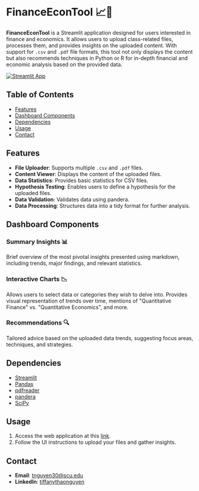 # FinanceEconTool 📈🔬

**FinanceEconTool** is a Streamlit application designed for users interested in finance and economics. It allows users to upload class-related files, processes them, and provides insights on the uploaded content. With support for `.csv` and `.pdf` file formats, this tool not only displays the content but also recommends techniques in Python or R for in-depth financial and economic analysis based on the provided data.

[![Streamlit App](https://static.streamlit.io/badges/streamlit_badge_black_white.svg)](https://tiffanythaonguyen-streamlit-example-streamlit-app-pia2qx.streamlit.app/)

## Table of Contents

- [Features](#features)
- [Dashboard Components](#dashboard-components)
- [Dependencies](#dependencies)
- [Usage](#usage)
- [Contact](#contact)

## Features

- **File Uploader**: Supports multiple `.csv` and `.pdf` files.
- **Content Viewer**: Displays the content of the uploaded files.
- **Data Statistics**: Provides basic statistics for CSV files.
- **Hypothesis Testing**: Enables users to define a hypothesis for the uploaded files.
- **Data Validation**: Validates data using pandera.
- **Data Processing**: Structures data into a tidy format for further analysis.

## Dashboard Components

### Summary Insights 📊

Brief overview of the most pivotal insights presented using markdown, including trends, major findings, and relevant statistics.

### Interactive Charts 📉

Allows users to select data or categories they wish to delve into. Provides visual representation of trends over time, mentions of "Quantitative Finance" vs. "Quantitative Economics", and more.

### Recommendations 🔍

Tailored advice based on the uploaded data trends, suggesting focus areas, techniques, and strategies.

## Dependencies

- [Streamlit](https://streamlit.io/)
- [Pandas](https://pandas.pydata.org/)
- [pdfreader](https://github.com/maxpmaxp/pdfreader)
- [pandera](https://pandera.readthedocs.io/)
- [SciPy](https://www.scipy.org/)

## Usage

1. Access the web application at this [link](https://tiffanythaonguyen-streamlit-example-streamlit-app-pia2qx.streamlit.app/).
2. Follow the UI instructions to upload your files and gather insights.

## Contact

- **Email**: [tnguyen30@scu.edu](mailto:tnguyen30@scu.edu)
- **LinkedIn**: [tiffanythaonguyen](https://www.linkedin.com/in/tiffanythaonguyen/)
